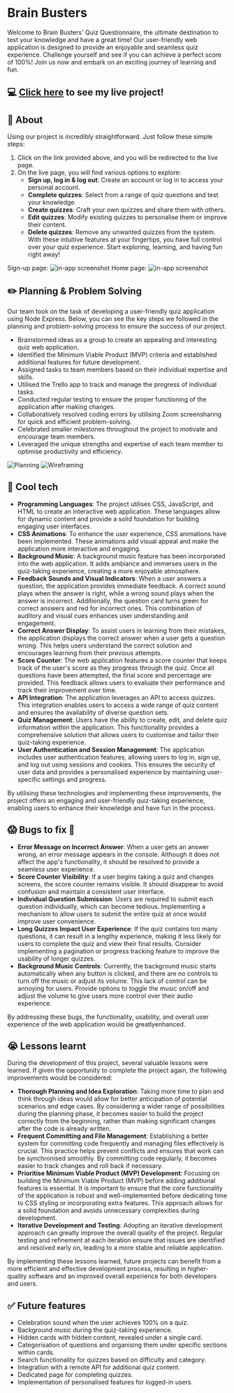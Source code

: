 # Brain Busters
Welcome to Brain Busters' Quiz Questionnaire, the ultimate destination to test your knowledge and have a great time! Our user-friendly web application is designed to provide an enjoyable and seamless quiz experience. Challenge yourself and see if you can achieve a perfect score of 100%! Join us now and embark on an exciting journey of learning and fun.

## :computer: [Click here](https://quiz-app-zshl.onrender.com/) to see my live project!

## :page_facing_up: About
Using our project is incredibly straightforward. Just follow these simple steps:
1. Click on the link provided above, and you will be redirected to the live page.
2. On the live page, you will find various options to explore:
    - **Sign up, log in & log out**: Create an account or log in to access your personal account.
    - **Complete quizzes**: Select from a range of quiz questions and test your knowledge.
    - **Create quizzes**: Craft your own quizzes and share them with others.
    - **Edit quizzes**: Modify existing quizzes to personalise them or improve their content.
    - **Delete quizzes**: Remove any unwanted quizzes from the system.
With these intuitive features at your fingertips, you have full control over your quiz experience. Start exploring, learning, and having fun right away!

Sign-up page: ![in-app screenshot](client/images/Screenshot%202023-06-05%20at%204.22.35%20pm.png)
Home page: ![in-app screenshot](client/images/Screenshot%202023-06-05%20at%204.22.35%20pm.png)

## :pencil2: Planning & Problem Solving
Our team took on the task of developing a user-friendly quiz application using Node Express. Below, you can see the key steps we followed in the planning and problem-solving process to ensure the success of our project.
- Brainstormed ideas as a group to create an appealing and interesting quiz web application.
- Identified the Minimum Viable Product (MVP) criteria and established additional features for future development.
- Assigned tasks to team members based on their individual expertise and skills.
- Utilised the Trello app to track and manage the progress of individual tasks.
- Conducted regular testing to ensure the proper functioning of the application after making changes.
- Collaboratively resolved coding errors by utilising Zoom screensharing for quick and efficient problem-solving.
- Celebrated smaller milestones throughout the project to motivate and encourage team members.
- Leveraged the unique strengths and expertise of each team member to optimise productivity and efficiency.

![Planning](client/images/Screenshot%202023-06-05%20at%202.35.46%20pm.png)
![Wireframing](client/images/Screenshot%202023-06-05%20at%2012.24.49%20pm.png)

## :rocket: Cool tech
- **Programming Languages**: The project utilises CSS, JavaScript, and HTML to create an interactive web application. These languages allow for dynamic content and provide a solid foundation for building engaging user interfaces.
- **CSS Animations**: To enhance the user experience, CSS animations have been implemented. These animations add visual appeal and make the application more interactive and engaging.
- **Background Music**: A background music feature has been incorporated into the web application. It adds ambiance and immerses users in the quiz-taking experience, creating a more enjoyable atmosphere.
- **Feedback Sounds and Visual Indicators**: When a user answers a question, the application provides immediate feedback. A correct sound plays when the answer is right, while a wrong sound plays when the answer is incorrect. Additionally, the question card turns green for correct answers and red for incorrect ones. This combination of auditory and visual cues enhances user understanding and engagement.
- **Correct Answer Display**: To assist users in learning from their mistakes, the application displays the correct answer when a user gets a question wrong. This helps users understand the correct solution and encourages learning from their previous attempts.
- **Score Counter**: The web application features a score counter that keeps track of the user's score as they progress through the quiz. Once all questions have been attempted, the final score and percentage are provided. This feedback allows users to evaluate their performance and track their improvement over time.
- **API Integration**: The application leverages an API to access quizzes. This integration enables users to access a wide range of quiz content and ensures the availability of diverse question sets.
- **Quiz Management**: Users have the ability to create, edit, and delete quiz information within the application. This functionality provides a comprehensive solution that allows users to customise and tailor their quiz-taking experience.
- **User Authentication and Session Management**: The application includes user authentication features, allowing users to log in, sign up, and log out using sessions and cookies. This ensures the security of user data and provides a personalised experience by maintaining user-specific settings and progress.

By utilising these technologies and implementing these improvements, the project offers an engaging and user-friendly quiz-taking experience, enabling users to enhance their knowledge and have fun in the process.

## :scream: Bugs to fix :hankey:
- **Error Message on Incorrect Answer**: When a user gets an answer wrong, an error message appears in the console. Although it does not affect the app's functionality, it should be resolved to provide a seamless user experience.
- **Score Counter Visibility**: If a user begins taking a quiz and changes screens, the score counter remains visible. It should disappear to avoid confusion and maintain a consistent user interface.
- **Individual Question Submission**: Users are required to submit each question individually, which can become tedious. Implementing a mechanism to allow users to submit the entire quiz at once would improve user convenience.
- **Long Quizzes Impact User Experience**: If the quiz contains too many questions, it can result in a lengthy experience, making it less likely for users to complete the quiz and view their final results. Consider implementing a pagination or progress tracking feature to improve the usability of longer quizzes.
- **Background Music Controls**: Currently, the background music starts automatically when any button is clicked, and there are no controls to turn off the music or adjust its volume. This lack of control can be annoying for users. Provide options to toggle the music on/off and adjust the volume to give users more control over their audio experience.

By addressing these bugs, the functionality, usability, and overall user experience of the web application would be greatlyenhanced.

## :sob: Lessons learnt
During the development of this project, several valuable lessons were learned. If given the opportunity to complete the project again, the following improvements would be considered:

- **Thorough Planning and Idea Exploration**: Taking more time to plan and think through ideas would allow for better anticipation of potential scenarios and edge cases. By considering a wider range of possibilities during the planning phase, it becomes easier to build the project correctly from the beginning, rather than making significant changes after the code is already written.
- **Frequent Committing and File Management**: Establishing a better system for committing code frequently and managing files effectively is crucial. This practice helps prevent conflicts and ensures that work can be synchronised smoothly. By committing code regularly, it becomes easier to track changes and roll back if necessary.
- **Prioritise Minimum Viable Product (MVP) Development**: Focusing on building the Minimum Viable Product (MVP) before adding additional features is essential. It is important to ensure that the core functionality of the application is robust and well-implemented before dedicating time to CSS styling or incorporating extra features. This approach allows for a solid foundation and avoids unnecessary complexities during development.
- **Iterative Development and Testing**: Adopting an iterative development approach can greatly improve the overall quality of the project. Regular testing and refinement at each iteration ensure that issues are identified and resolved early on, leading to a more stable and reliable application.

By implementing these lessons learned, future projects can benefit from a more efficient and effective development process, resulting in higher-quality software and an improved overall experience for both developers and users.

## :white_check_mark: Future features
- Celebration sound when the user achieves 100% on a quiz.
- Background music during the quiz-taking experience.
- Hidden cards with hidden content, revealed under a single card.
- Categorisation of questions and organising them under specific sections within cards.
- Search functionality for quizzes based on difficulty and category.
- Integration with a remote API for additional quiz content.
- Dedicated page for completing quizzes.
- Implementation of personalised features for logged-in users.
